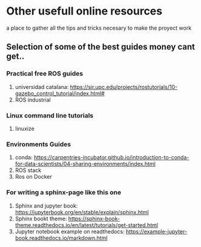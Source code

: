 # Other usefull online resources
a place to gather all the tips and tricks necesary to make the proyect work

## Selection of some of the best guides money cant get..


### Practical free ROS guides 
1. universidad catalana: https://sir.upc.edu/projects/rostutorials/10-gazebo_control_tutorial/index.html#
2. ROS industrial



### Linux command line tutorials
1.  linuxize


### Environments Guides
1.  conda: https://carpentries-incubator.github.io/introduction-to-conda-for-data-scientists/04-sharing-environments/index.html
2.  ROS stack
3.  Ros on Docker

### For writing a sphinx-page like this one

1.  Sphinx and jupyter book: https://jupyterbook.org/en/stable/explain/sphinx.html
2.  Sphinx bookt theme: https://sphinx-book-theme.readthedocs.io/en/latest/tutorials/get-started.html
3.  Jupyter notebook example on readthedocs: https://example-jupyter-book.readthedocs.io/markdown.html